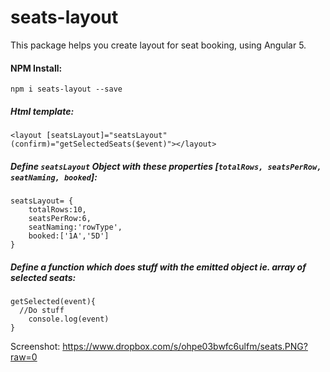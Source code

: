 
# seats-layout

This package helps you create layout for seat booking, using Angular 5.

#### NPM Install:

    npm i seats-layout --save 

  
##### Html template: 

    <layout [seatsLayout]="seatsLayout" (confirm)="getSelectedSeats($event)"></layout>

##### Define `seatsLayout` Object with these properties [`totalRows, seatsPerRow, seatNaming, booked`]:

    seatsLayout= {
      	totalRows:10,
		seatsPerRow:6,
		seatNaming:'rowType',
		booked:['1A','5D']   
	}

##### Define a function which does stuff with the emitted object ie. array of selected seats:
    getSelected(event){
      //Do stuff
    	console.log(event)
    }

Screenshot:
https://www.dropbox.com/s/ohpe03bwfc6ulfm/seats.PNG?raw=0
 
